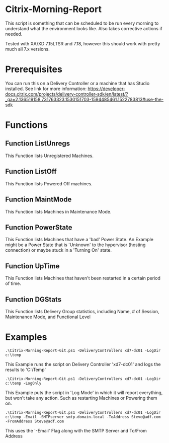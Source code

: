 # Citrix-Morning-Report
This script is something that can be scheduled to be run every morning to understand what the environment looks like.  Also takes corrective actions if needed.

Tested with XA/XD 7.15LTSR and 7.18, however this should work with pretty much all 7.x versions.
# Prerequisites
You can run this on a Delivery Controller or a machine that has Studio installed.  See link for more information: https://developer-docs.citrix.com/projects/delivery-controller-sdk/en/latest/?_ga=2.136519158.731763323.1530151703-1594485461.1522783813#use-the-sdk 

# Functions
## Function ListUnregs
This Function lists Unregistered Machines.

## Function ListOff
This Function lists Powered Off machines.

## Function MaintMode
This Function lists Machines in Maintenance Mode.

## Function PowerState
This Function lists Machines that have a 'bad' Power State.  An Example might be a Power State that is 'Unknown' to the hypervisor (hosting connection) or maybe stuck in a 'Turning On' state.

## Function UpTime
This Function lists Machines that haven't been restarted in a certain period of time.

## Function DGStats
This Function lists Delivery Group statistics, including Name, # of Session, Maintenance Mode, and Functional Level

# Examples
```
.\Citrix-Morning-Report-Git.ps1 -DeliveryControllers xd7-dc01 -LogDir c:\temp
```
This Example runs the script on Delivery Controller 'xd7-dc01' and logs the results to 'C:\Temp'
```
.\Citrix-Morning-Report-Git.ps1 -DeliveryControllers xd7-dc01 -LogDir c:\temp -LogOnly
```
This Example puts the script in 'Log Mode' in which it will report everything, but won't take any action.  Such as restarting Machines or Powering them on.
```
.\Citrix-Morning-Report-Git.ps1 -DeliveryControllers xd7-dc01 -LogDir c:\temp -Email -SMTPserver smtp.domain.local -ToAddress Steve@adf.com -FromAddress Steve@adf.com
```
This uses the '-Email' Flag along with the SMTP Server and To/From Address
